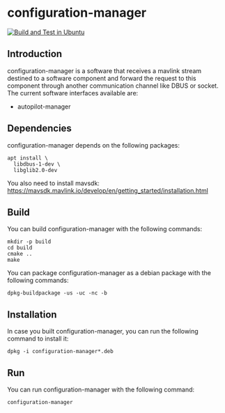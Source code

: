 # configuration-manager
[![Build and Test in Ubuntu](https://github.com/Auterion/configuration-manager/actions/workflows/build_test_ubuntu.yml/badge.svg?branch=master)](https://github.com/Auterion/configuration-manager/actions/workflows/build_test_ubuntu.yml?query=branch%3Amaster)

## Introduction

configuration-manager is a software that receives a mavlink stream destined to a software component and forward the request to this component through another communication channel like DBUS or socket. The current software interfaces available are:
- autopilot-manager

## Dependencies

configuration-manager depends on the following packages:

```
apt install \
  libdbus-1-dev \
  libglib2.0-dev
```

You also need to install mavsdk:  https://mavsdk.mavlink.io/develop/en/getting_started/installation.html

## Build

You can build configuration-manager with the following commands:

```
mkdir -p build
cd build
cmake ..
make
```

You can package configuration-manager as a debian package with the following commands:

```
dpkg-buildpackage -us -uc -nc -b
```

## Installation

In case you built configuration-manager, you can run the following command to install it:

```
dpkg -i configuration-manager*.deb
```

## Run

You can run configuration-manager with the following command:

```
configuration-manager
```
